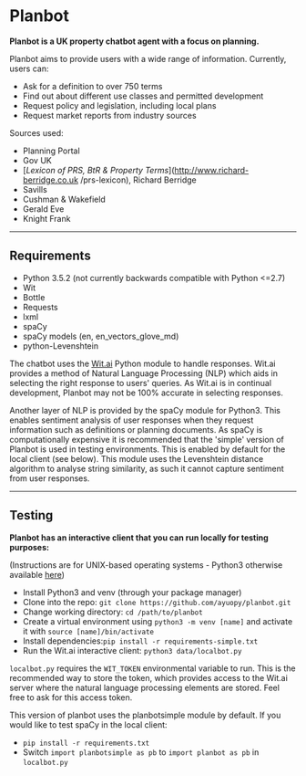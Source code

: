 # Planbot

**Planbot is a UK property chatbot agent with a focus on planning.**

Planbot aims to provide users with a wide range of information. Currently, users can:
* Ask for a definition to over 750 terms
* Find out about different use classes and permitted development
* Request policy and legislation, including local plans
* Request market reports from industry sources

Sources used:
* Planning Portal
* Gov UK
* [*Lexicon of PRS, BtR & Property Terms*](http://www.richard-berridge.co.uk    /prs-lexicon), Richard Berridge
* Savills
* Cushman & Wakefield
* Gerald Eve
* Knight Frank

---

## Requirements
* Python 3.5.2 (not currently backwards compatible with Python <=2.7)
* Wit
* Bottle
* Requests
* lxml
* spaCy
* spaCy models (en, en_vectors_glove_md)
* python-Levenshtein

The chatbot uses the [Wit.ai](https://github.com/wit-ai/pywit) Python module to handle
responses. Wit.ai provides a method of Natural Language Processing (NLP) which aids in
selecting the right response to users' queries. As Wit.ai is in continual development,
Planbot may not be 100% accurate in selecting responses.

Another layer of NLP is provided by the spaCy module for Python3. This enables 
sentiment analysis of user responses when they request information such as definitions
or planning documents. As spaCy is computationally expensive it is recommended that 
the 'simple' version of Planbot is used in testing environments. This is enabled by 
default for the local client (see below). This module uses the Levenshtein distance 
algorithm to analyse string similarity, as such it cannot capture sentiment from user 
responses.

---

## Testing

**Planbot has an interactive client that you can run locally for testing purposes:** 

(Instructions are for UNIX-based operating systems - Python3 otherwise available [here](https://www.python.org/downloads/))

* Install Python3 and venv (through your package manager)
* Clone into the repo: `git clone https://github.com/ayuopy/planbot.git`
* Change working directory: `cd /path/to/planbot`
* Create a virtual environment using `python3 -m venv [name]` and
    activate it with `source [name]/bin/activate`
* Install dependencies:`pip install -r requirements-simple.txt`
* Run the Wit.ai interactive client: `python3 data/localbot.py`

`localbot.py` requires the `WIT_TOKEN` environmental variable to run. This is the 
recommended way to store the token, which provides access to the Wit.ai server where 
the natural language processing elements are stored. Feel free to ask for this access 
token.

This version of planbot uses the planbotsimple module by default. If you would like to 
test spaCy in the local client:

* `pip install -r requirements.txt`
* Switch `import planbotsimple as pb` to `import planbot as pb` in `localbot.py`
